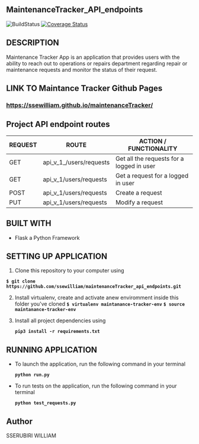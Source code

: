 ## MaintenanceTracker_API_endpoints
![BuildStatus](https://travis-ci.org/ssewilliam/maintenanceTracker_api_endpoints.svg?branch=test_api)
[![Coverage Status](https://coveralls.io/repos/github/ssewilliam/maintenanceTracker_api_endpoints/badge.svg?branch=master)](https://coveralls.io/github/ssewilliam/maintenanceTracker_api_endpoints?branch=test_api)

## DESCRIPTION
Maintenance Tracker App is an application that provides users with the ability to reach out to operations or repairs department regarding repair or maintenance requests and monitor the status of their request.

## LINK TO Maintance Tracker Github Pages
### https://ssewilliam.github.io/maintenanceTracker/

## Project API endpoint routes
| REQUEST | ROUTE | ACTION / FUNCTIONALITY |
| ------- | ----- | ---------------------- |
|   GET   | api_v_1_/users/requests | Get all the requests for a logged in user |
|   GET   | api_v_1/users/requests | Get a request for a logged in user |
|   POST  | api_v_1/users/requests | Create a request |
|   PUT   | api_v_1/users/requests | Modify a request |

## BUILT WITH 

*  Flask a Python Framework

## SETTING UP APPLICATION

1. Clone this repository to your computer using 

  **```$ git clone https://github.com/ssewilliam/maintenanceTracker_api_endpoints.git```**

2. Install virtualenv, create and activate anew enviromment inside this folder you've cloned
  **```$ virtualenv maintanance-tracker-env```**
  **```$ source maintanance-tracker-env```**

3. Install all project dependencies using

    **```pip3 install -r requirements.txt```**

## RUNNING APPLICATION

*  To launch the application, run the following command in your terminal

    **```python run.py```**

* To run tests on the application, run the following command in your terminal

    **```python test_requests.py```**

## Author

SSERUBIRI WILLIAM
  
